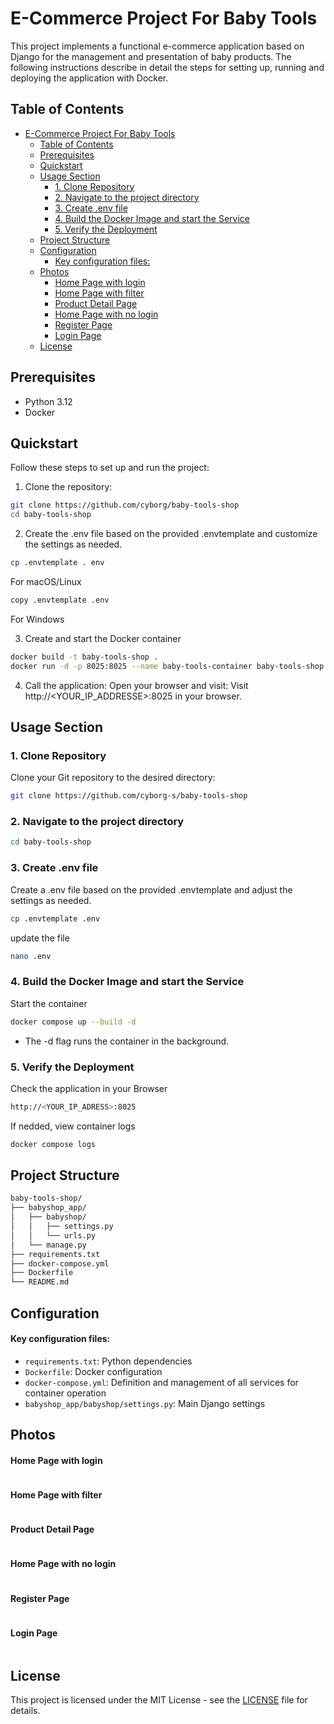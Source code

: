 # E-Commerce Project For Baby Tools

This project implements a functional e-commerce application based on Django for the management and presentation of baby products. The following instructions describe in detail the steps for setting up, running and deploying the application with Docker.



## Table of Contents
- [E-Commerce Project For Baby Tools](#e-commerce-project-for-baby-tools)
  - [Table of Contents](#table-of-contents)
  - [Prerequisites](#prerequisites)
  - [Quickstart](#quickstart)
  - [Usage Section](#usage-section)
    - [1. Clone Repository](#1-clone-repository)
    - [2. Navigate to the project directory](#2-navigate-to-the-project-directory)
    - [3. Create .env file](#3-create-env-file)
    - [4. Build the Docker Image and start the Service](#4-build-the-docker-image-and-start-the-service)
    - [5. Verify the Deployment](#5-verify-the-deployment)
  - [Project Structure](#project-structure)
  - [Configuration](#configuration)
      - [Key configuration files:](#key-configuration-files)
  - [Photos](#photos)
      - [Home Page with login](#home-page-with-login)
      - [Home Page with filter](#home-page-with-filter)
      - [Product Detail Page](#product-detail-page)
      - [Home Page with no login](#home-page-with-no-login)
      - [Register Page](#register-page)
      - [Login Page](#login-page)
  - [License](#license)






## Prerequisites
- Python 3.12
- Docker
  
## Quickstart

Follow these steps to set up and run the project:

1. Clone the repository: 
```bash
git clone https://github.com/cyborg/baby-tools-shop
cd baby-tools-shop
```

2. Create the .env file based on the provided .envtemplate and customize the settings as needed.
```bash
cp .envtemplate . env
```
For macOS/Linux

```bash
copy .envtemplate .env 
```
For Windows

3. Create and start the Docker container 
```bash
docker build -t baby-tools-shop .
docker run -d -p 8025:8025 --name baby-tools-container baby-tools-shop
```

4. Call the application: Open your browser and visit: Visit http://<YOUR_IP_ADDRESSE>:8025 in your browser.


## Usage Section

### 1. Clone Repository
Clone your Git repository to the desired directory:
```bash
git clone https://github.com/cyborg-s/baby-tools-shop
```

### 2. Navigate to the project directory
```bash
cd baby-tools-shop
```

### 3. Create .env file
Create a .env file based on the provided .envtemplate and adjust the settings as needed.
```bash
cp .envtemplate .env
```
update the file
```bash
nano .env
```

### 4. Build the Docker Image and start the Service
Start the container
```bash
docker compose up --build -d
```
- The -d flag runs the container in the background.


### 5. Verify the Deployment
Check the application in your Browser
```bash
http://<YOUR_IP_ADRESS>:8025
```

If nedded, view container logs
```bash
docker compose logs
```


## Project Structure
```bash
baby-tools-shop/
├── babyshop_app/
│   ├── babyshop/
│   │   ├── settings.py
│   │   └── urls.py
│   └── manage.py
├── requirements.txt
├── docker-compose.yml
├── Dockerfile
└── README.md
```

## Configuration
#### Key configuration files:
- `requirements.txt`: Python dependencies
- `Dockerfile`: Docker configuration
- `docker-compose.yml`: Definition and management of all services for container operation
- `babyshop_app/babyshop/settings.py`: Main Django settings



## Photos

#### Home Page with login

<img alt="" src="https://github.com/MET-DEV/Django-E-Commerce/blob/master/project_images/capture_20220323080815407.jpg"></img>

#### Home Page with filter
<img alt="" src="https://github.com/MET-DEV/Django-E-Commerce/blob/master/project_images/capture_20220323080840305.jpg"></img>

#### Product Detail Page
<img alt="" src="https://github.com/MET-DEV/Django-E-Commerce/blob/master/project_images/capture_20220323080934541.jpg"></img>

#### Home Page with no login
<img alt="" src="https://github.com/MET-DEV/Django-E-Commerce/blob/master/project_images/capture_20220323080953570.jpg"></img>


#### Register Page

<img alt="" src="https://github.com/MET-DEV/Django-E-Commerce/blob/master/project_images/capture_20220323081016022.jpg"></img>


#### Login Page

<img alt="" src="https://github.com/MET-DEV/Django-E-Commerce/blob/master/project_images/capture_20220323081044867.jpg"></img>


##  License
This project is licensed under the MIT License - see the [LICENSE](/baby-tools-shop/LICENSE) file for details.